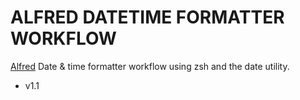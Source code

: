 # ALFRED DATETIME FORMATTER WORKFLOW
[Alfred](https://www.alfredapp.com/) Date &amp; time formatter workflow using zsh and the date utility.

* v1.1

